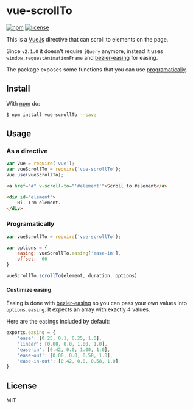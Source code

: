 # vue-scrollTo
[![npm](https://img.shields.io/npm/v/vue-scrollTo.svg)](https://www.npmjs.com/package/vue-scrollTo)
[![license](https://img.shields.io/github/license/mashape/apistatus.svg)](https://github.com/rigor789/vue-scrollTo/blob/master/LICENSE)

This is a [Vue.js](https://github.com/vuejs/vue) directive that
can scroll to elements on the page.

Since `v2.1.0` it doesn't require `jQuery` anymore, instead it uses
`window.requestAnimationFrame` and 
[bezier-easing](https://github.com/gre/bezier-easing) for easing.
 
The package exposes some functions that you can use [programatically](#programatically). 

## Install

With [npm](http://npmjs.org) do:

```bash
$ npm install vue-scrollTo --save
```

## Usage

### As a directive
```js
var Vue = require('vue');
var vueScrollTo = require('vue-scrollTo');
Vue.use(vueScrollTo);
```

```html
<a href="#" v-scroll-to="'#element'">Scroll to #element</a>

<div id="element">
    Hi. I'm element.
</div>
```

### Programatically

```js
var vueScrollTo = require('vue-scrollTo');

var options = {
    easing: vueScrollTo.easing['ease-in'],
    offset: -60
}

vueScrollTo.scrollTo(element, duration, options)
```

#### Custimize easing

Easing is done with [bezier-easing](https://github.com/gre/bezier-easing)
so you can pass your own values into
`options.easing`. It expects an array with exactly 4 values.

Here are the easings included by default: 
```js
exports.easing = {
    'ease': [0.25, 0.1, 0.25, 1.0],
    'linear': [0.00, 0.0, 1.00, 1.0],
    'ease-in': [0.42, 0.0, 1.00, 1.0],
    'ease-out': [0.00, 0.0, 0.58, 1.0],
    'ease-in-out': [0.42, 0.0, 0.58, 1.0]
}
```

## License

MIT
